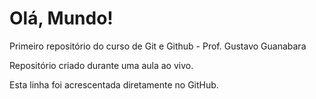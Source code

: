 # Olá, Mundo!
 Primeiro repositório do curso de Git e Github - Prof. Gustavo Guanabara

Repositório criado durante uma aula ao vivo.

Esta linha foi acrescentada diretamente no GitHub.
